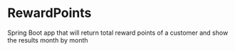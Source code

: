 # RewardPoints
 Spring Boot app that will return total reward points of a customer and show the results month by month
